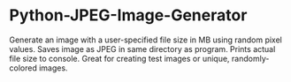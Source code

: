 # Python-JPEG-Image-Generator
Generate an image with a user-specified file size in MB using random pixel values. Saves image as JPEG in same directory as program. Prints actual file size to console. Great for creating test images or unique, randomly-colored images.
